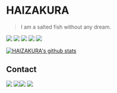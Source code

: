  # HAIZAKURA

 > I am a salted fish without any dream.

![](https://img.shields.io/badge/-JavaScript-e5cd0c?style=flat-square&logo=JavaScript&labelColor=f7df1e&logoColor=000) ![](https://img.shields.io/badge/-CSS3-1572b6?style=flat-square&logo=CSS3&labelColor=1572b6) ![](https://img.shields.io/badge/-Stylus-333?style=flat-square&logo=Stylus&logoColor=fff) ![](https://img.shields.io/badge/-HTML5-e34f26?style=flat-square&logo=HTML5&logoColor=fff) ![](https://img.shields.io/badge/-Node.js-339933?style=flat-square&logo=Node.js&logoColor=fff)

 [![HAIZAKURA's github stats](https://github-readme-stats.vercel.app/api?username=HAIZAKURA)](https://github.com/HAIZAKURA)

 ## Contact

 [![](https://img.shields.io/badge/-@haizakura_0v0-1ca0f1?style=flat-square&labelColor=1ca0f1&logo=twitter&logoColor=white)](https://twitter.com/haizakura_0v0) [![](https://img.shields.io/badge/-https://nya.run-0e83cd?style=flat-square&logo=Blogger&logoColor=fff)](https://nya.run)[![](https://img.shields.io/badge/-t.me/haizakura-3db6f1?style=flat-square&logo=Telegram&logoColor=2ca5e0)](https://t.me/s/haizakura) [![](https://img.shields.io/badge/-i@nya.run-911318?style=flat-square&logo=Mail.RU&logoColor=white&labelColor=c14438)](mailto:i_at_nya_run)
